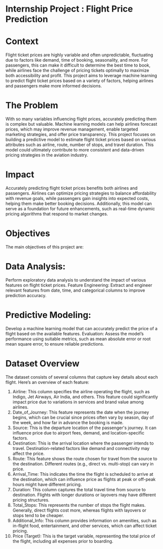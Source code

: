  # Internship Project : Flight Price Prediction
# Context
Flight ticket prices are highly variable and often unpredictable, fluctuating due to factors like demand, time of booking, seasonality, and more. For passengers, this can make it difficult to determine the best time to book, while airlines face the challenge of pricing tickets optimally to maximize both accessibility and profit. This project aims to leverage machine learning to predict flight ticket prices based on a variety of factors, helping airlines and passengers make more informed decisions.

# The Problem
With so many variables influencing flight prices, accurately predicting them is complex but valuable. Machine learning models can help airlines forecast prices, which may improve revenue management, enable targeted marketing strategies, and offer price transparency. This project focuses on building a predictive model to estimate flight ticket prices based on various attributes such as airline, route, number of stops, and travel duration. This model could ultimately contribute to more consistent and data-driven pricing strategies in the aviation industry.

# Impact
Accurately predicting flight ticket prices benefits both airlines and passengers. Airlines can optimize pricing strategies to balance affordability with revenue goals, while passengers gain insights into expected costs, helping them make better booking decisions. Additionally, this model can serve as a foundation for future enhancements, such as real-time dynamic pricing algorithms that respond to market changes.

# Objectives
The main objectives of this project are:

# Data Analysis: 
Perform exploratory data analysis to understand the impact of various features on flight ticket prices.
Feature Engineering: Extract and engineer relevant features from date, time, and categorical columns to improve prediction accuracy.
# Predictive Modeling: 
Develop a machine learning model that can accurately predict the price of a flight based on the available features.
Evaluation: Assess the model’s performance using suitable metrics, such as mean absolute error or root mean square error, to ensure reliable predictions.

# Dataset Overview
The dataset consists of several columns that capture key details about each flight. Here’s an overview of each feature:

1. Airline: This column specifies the airline operating the flight, such as Indigo, Jet Airways, Air India, and others. This feature could significantly impact price due to variations in services and brand value among airlines.
2. Date_of_Journey: This feature represents the date when the journey begins, which can be crucial since prices often vary by season, day of the week, and how far in advance the booking is made.
3. Source: This is the departure location of the passenger's journey. It can influence price due to airport fees, demand, and location-specific factors.
4. Destination: This is the arrival location where the passenger intends to travel. Destination-related factors like demand and connectivity may affect the price.
5. Route: This feature shows the route chosen for travel from the source to the destination. Different routes (e.g., direct vs. multi-stop) can vary in price.
6. Arrival_Time: This indicates the time the flight is scheduled to arrive at the destination, which can influence price as flights at peak or off-peak hours might have different pricing.
7. Duration: This column captures the total travel time from source to destination. Flights with longer durations or layovers may have different pricing structures.
8. Total_Stops: This represents the number of stops the flight makes. Generally, direct flights cost more, whereas flights with layovers or stops tend to be cheaper.
9. Additional_Info: This column provides information on amenities, such as in-flight food, entertainment, and other services, which can affect ticket pricing.
10. Price (Target): This is the target variable, representing the total price of the flight, including all expenses prior to boarding.

